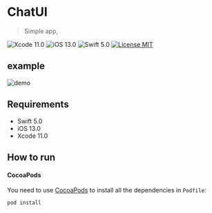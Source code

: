 # ChatUI
> Simple app,  

![Xcode 11.0](https://img.shields.io/badge/Xcode-11.0-blue.svg)
![iOS 13.0](https://img.shields.io/badge/iOS-13.0-blue.svg)
![Swift 5.0](https://img.shields.io/badge/Swift-5.0-orange.svg)
[![License MIT](https://img.shields.io/badge/license-MIT-green.svg?style=flat)]()

## example
![demo](https://gifs.com/gif/chat-0YD63G)

## Requirements

- Swift 5.0
- iOS 13.0
- Xcode 11.0

## How to run

#### CocoaPods
You need to use [CocoaPods](http://cocoapods.org/) to install all the dependencies in  `Podfile`:

```bash
pod install
```
